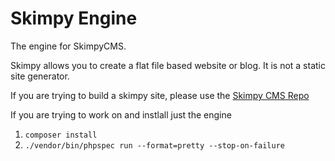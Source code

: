 # Skimpy Engine

The engine for SkimpyCMS.

Skimpy allows you to create a flat file based website or blog. It is not a static site generator.

If you are trying to build a skimpy site, please use the [Skimpy CMS Repo](https://github.com/skimpy/cms)

If you are trying to work on and instlall just the engine

1. `composer install`
2. `./vendor/bin/phpspec run --format=pretty --stop-on-failure`
